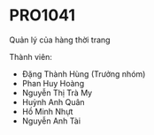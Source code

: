 # PRO1041
Quản lý của hàng thời trang

Thành viên:
- Đặng Thành Hùng (Trưởng nhóm)
- Phan Huy Hoàng
- Nguyễn Thị Trà My
- Huỳnh Anh Quân
- Hồ Minh Nhựt
- Nguyễn Anh Tài
